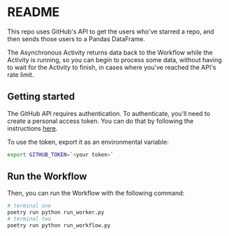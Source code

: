 # README

This repo uses GitHub's API to get the users who've starred a repo, and then sends those users to a Pandas DataFrame.

The Asynchronous Activity returns data back to the Workflow while the Activity is running, so you can begin to process some data, without having to wait for the Activity to finish, in cases where you've reached the API's rate limit.

## Getting started

The GitHub API requires authentication. To authenticate, you'll need to create a personal access token. You can do that by following the instructions [here](https://docs.github.com/en/github/authenticating-to-github/creating-a-personal-access-token).

To use the token, export it as an environmental variable:


```bash
export GITHUB_TOKEN=`<your token>`
```

## Run the Workflow
Then, you can run the Workflow with the following command:

```bash
# terminal one
poetry run python run_worker.py
# terminal two
poetry run python run_workflow.py
```


